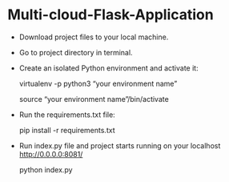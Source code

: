 # Multi-cloud-Flask-Application

- Download project files to your local machine.
- Go to project directory in terminal. 
- Create an isolated Python environment and activate it:

    virtualenv -p python3 “your environment name”
    
    source “your environment name”/bin/activate
    
 - Run the requirements.txt file:
 
    pip install -r requirements.txt
    
 - Run index.py file and project starts running on your localhost http://0.0.0.0:8081/
 
    python index.py
